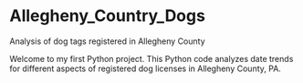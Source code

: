 # Allegheny_Country_Dogs
Analysis of dog tags registered in Allegheny County

Welcome to my first Python project. This Python code analyzes date trends for different aspects of registered dog licenses in Allegheny County, PA.

